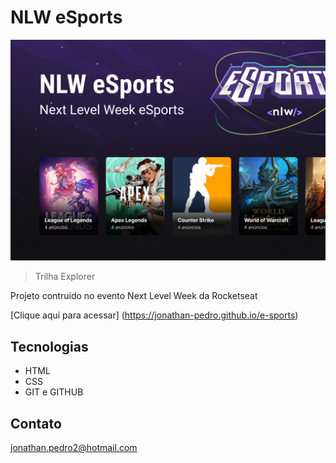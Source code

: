 # NLW eSports

![preview](./.github/preview.png)

> Trilha Explorer 

Projeto contruido no evento Next Level Week da Rocketseat

[Clique aqui para acessar] (https://jonathan-pedro.github.io/e-sports)

## Tecnologias

- HTML 
- CSS
- GIT e GITHUB

## Contato

jonathan.pedro2@hotmail.com